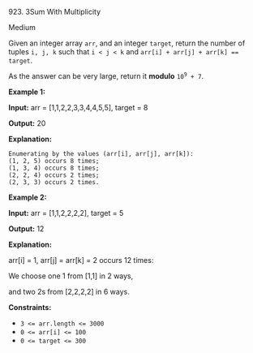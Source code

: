 923\. 3Sum With Multiplicity

Medium

Given an integer array `arr`, and an integer `target`, return the number of tuples `i, j, k` such that `i < j < k` and `arr[i] + arr[j] + arr[k] == target`.

As the answer can be very large, return it **modulo** <code>10<sup>9</sup> + 7</code>.

**Example 1:**

**Input:** arr = [1,1,2,2,3,3,4,4,5,5], target = 8

**Output:** 20

**Explanation:**

    Enumerating by the values (arr[i], arr[j], arr[k]): 
    (1, 2, 5) occurs 8 times; 
    (1, 3, 4) occurs 8 times; 
    (2, 2, 4) occurs 2 times; 
    (2, 3, 3) occurs 2 times.

**Example 2:**

**Input:** arr = [1,1,2,2,2,2], target = 5

**Output:** 12

**Explanation:**

arr[i] = 1, arr[j] = arr[k] = 2 occurs 12 times:

We choose one 1 from [1,1] in 2 ways,

and two 2s from [2,2,2,2] in 6 ways.

**Constraints:**

*   `3 <= arr.length <= 3000`
*   `0 <= arr[i] <= 100`
*   `0 <= target <= 300`